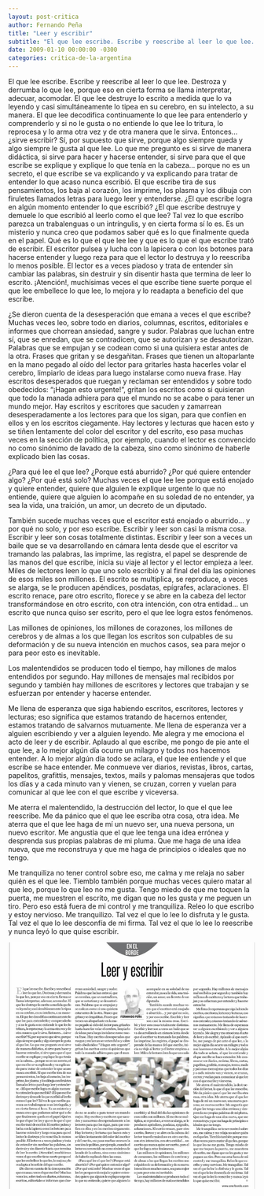 ```yaml
---
layout: post-critica
author: Fernando Peña
title: "Leer y escribir"
subtitle: "El que lee escribe. Escribe y reescribe al leer lo que lee. Tengo miedo de que me toquen la puerta, me muestren el escrito, me digan que no les gusta y me peguen un tiro. Pero eso está fuera de mi control y me tranquiliza."
date: 2009-01-10 00:00:00 -0300
categories: critica-de-la-argentina
---
```

El que lee escribe. Escribe y reescribe al leer lo que lee. Destroza y derrumba lo que lee, porque eso en cierta forma se llama interpretar, adecuar, acomodar. El que lee destruye lo escrito a medida que lo va leyendo y casi simultáneamente lo tipea en su cerebro, en su intelecto, a su manera. El que lee decodifica continuamente lo que lee para entenderlo y comprenderlo y si no le gusta o no entiende lo que lee lo tritura, lo reprocesa y lo arma otra vez y de otra manera que le sirva. Entonces... ¿sirve escribir? Sí, por supuesto que sirve, porque algo siempre queda y algo siempre le gusta al que lee. Lo que me pregunto es si sirve de manera didáctica, si sirve para hacer y hacerse entender, si sirve para que el que escribe se explique y explique lo que tenía en la cabeza… porque no es un secreto, el que escribe se va explicando y va explicando para tratar de entender lo que acaso nunca escribió. El que escribe tira de sus pensamientos, los baja al corazón, los imprime, los plasma y los dibuja con firuletes llamados letras para luego leer y entenderse. ¿El que escribe logra en algún momento entender lo que escribió? ¿El que escribe destruye y demuele lo que escribió al leerlo como el que lee? Tal vez lo que escribo parezca un trabalenguas o un intríngulis, y en cierta forma sí lo es. Es un misterio y nunca creo que podamos saber qué es lo que finalmente queda en el papel. Qué es lo que el que lee lee y que es lo que el que escribe trató de escribir. El escritor pulsea y lucha con la lapicera o con los botones para hacerse entender y luego reza para que el lector lo destruya y lo reescriba lo menos posible. El lector es a veces piadoso y trata de entender sin cambiar las palabras, sin destruir y sin disentir hasta que termina de leer lo escrito. ¡Atención!, muchísimas veces el que escribe tiene suerte porque el que lee embellece lo que lee, lo mejora y lo readapta a beneficio del que escribe.

¿Se dieron cuenta de la desesperación que emana a veces el que escribe? Muchas veces leo, sobre todo en diarios, columnas, escritos, editoriales e informes que chorrean ansiedad, sangre y sudor. Palabras que luchan entre sí, que se enredan, que se contradicen, que se autorizan y se desautorizan. Palabras que se empujan y se codean como si una quisiera estar antes de la otra. Frases que gritan y se desgañitan. Frases que tienen un altoparlante en la mano pegado al oído del lector para gritarles hasta hacerles volar el cerebro, limpiarlo de ideas para luego instalarse como nueva frase. Hay escritos desesperados que ruegan y reclaman ser entendidos y sobre todo obedecidos: “¡Hagan esto urgente!”, gritan los escritos como si quisieran que todo la manada adhiera para que el mundo no se acabe o para tener un mundo mejor. Hay escritos y escritores que sacuden y zamarrean desesperadamente a los lectores para que los sigan, para que confíen en ellos y en los escritos ciegamente. Hay lectores y lecturas que hacen esto y se tiñen lentamente del color del escritor y del escrito, eso pasa muchas veces en la sección de política, por ejemplo, cuando el lector es convencido no como sinónimo de lavado de la cabeza, sino como sinónimo de haberle explicado bien las cosas.

¿Para qué lee el que lee? ¿Porque está aburrido? ¿Por qué quiere entender algo? ¿Por qué está solo? Muchas veces el que lee lee porque está enojado y quiere entender, quiere que alguien le explique urgente lo que no entiende, quiere que alguien lo acompañe en su soledad de no entender, ya sea la vida, una traición, un amor, un decreto de un diputado.

También sucede muchas veces que el escritor está enojado o aburrido… y por qué no solo, y por eso escribe. Escribir y leer son casi la misma cosa. Escribir y leer son cosas totalmente distintas. Escribir y leer son a veces un baile que se va desarrollando en cámara lenta desde que el escritor va tramando las palabras, las imprime, las registra, el papel se desprende de las manos del que escribe, inicia su viaje al lector y el lector empieza a leer. Miles de lectores leen lo que uno solo escribió y al final del día las opiniones de esos miles son millones. El escrito se multiplica, se reproduce, a veces se alarga, se le producen apéndices, posdatas, epígrafes, aclaraciones. El escrito renace, pare otro escrito, florece y se abre en la cabeza del lector transformándose en otro escrito, con otra intención, con otra entidad… un escrito que nunca quiso ser escrito, pero el que lee logra estos fenómenos.

Las millones de opiniones, los millones de corazones, los millones de cerebros y de almas a los que llegan los escritos son culpables de su deformación y de su nueva intención en muchos casos, sea para mejor o para peor esto es inevitable.

Los malentendidos se producen todo el tiempo, hay millones de malos entendidos por segundo. Hay millones de mensajes mal recibidos por segundo y también hay millones de escritores y lectores que trabajan y se esfuerzan por entender y hacerse entender.

Me llena de esperanza que siga habiendo escritos, escritores, lectores y lecturas; eso significa que estamos tratando de hacernos entender, estamos tratando de salvarnos mutuamente. Me llena de esperanza ver a alguien escribiendo y ver a alguien leyendo. Me alegra y me emociona el acto de leer y de escribir. Aplaudo al que escribe, me pongo de pie ante el que lee, a lo mejor algún día ocurre un milagro y todos nos hacemos entender. A lo mejor algún día todo se aclara, el que lee entiende y el que escribe se hace entender. Me conmueve ver diarios, revistas, libros, cartas, papelitos, grafittis, mensajes, textos, mails y palomas mensajeras que todos los días y a cada minuto van y vienen, se cruzan, corren y vuelan para comunicar al que lee con el que escribe y viceversa.

Me aterra el malentendido, la destrucción del lector, lo que el que lee reescribe. Me da pánico que el que lee escriba otra cosa, otra idea. Me aterra que el que lee haga de mí un nuevo ser, una nueva persona, un nuevo escritor. Me angustia que el que lee tenga una idea errónea y desprenda sus propias palabras de mi pluma. Que me haga de una idea nueva, que me reconstruya y que me haga de principios o ideales que no tengo.

Me tranquiliza no tener control sobre eso, me calma y me relaja no saber quién es el que lee. Tiemblo también porque muchas veces quiero matar al que leo, porque lo que leo no me gusta. Tengo miedo de que me toquen la puerta, me muestren el escrito, me digan que no les gusta y me peguen un tiro. Pero eso está fuera de mi control y me tranquiliza. Releo lo que escribo y estoy nervioso. Me tranquilizo. Tal vez el que lo lee lo disfruta y le gusta. Tal vez el que lo lee desconfía de mi firma. Tal vez el que lo lee lo reescribe y nunca leyó lo que quise escribir.

[![Captura de la versión impresa del artículo "Leer y escribir"](/images/critica/20090110.jpg)](/images/critica/20090110.jpg)
